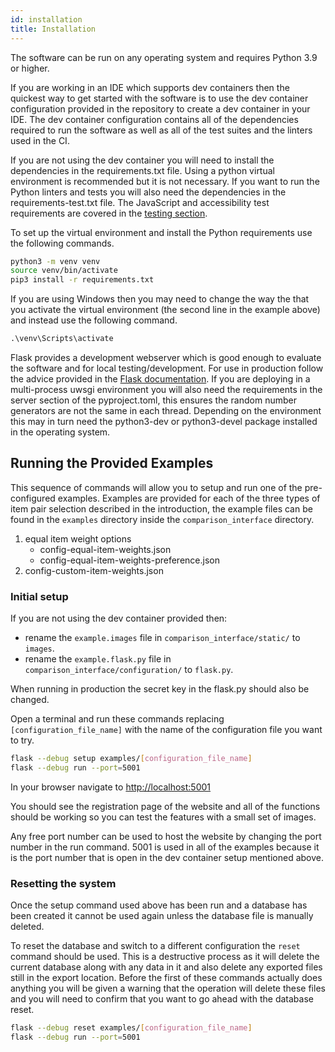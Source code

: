 ```yaml
---
id: installation
title: Installation
---
```


The software can be run on any operating system and requires Python 3.9 or higher.

If you are working in an IDE which supports dev containers then the quickest way to get started with the software is to use the dev container configuration provided in the repository to create a dev container in your IDE. The dev container configuration contains all of the dependencies required to run the software as well as all of the test suites and the linters used in the CI.

If you are not using the dev container you will need to install the dependencies in the requirements.txt file. Using a python virtual environment is recommended but it is not necessary. If you want to run the Python linters and tests you will also need the dependencies in the requirements-test.txt file. The JavaScript and accessibility test requirements are covered in the [testing section](testing.md).

To set up the virtual environment and install the Python requirements use the following commands.

```bash
python3 -m venv venv
source venv/bin/activate
pip3 install -r requirements.txt
```

If you are using Windows then you may need to change the way the that you activate the virtual environment (the second line in the example above) and instead use the following command.

```ps
.\venv\Scripts\activate
```

Flask provides a development webserver which is good enough to evaluate the software and for local testing/development. For use in production follow the advice provided in the [Flask documentation](https://flask.palletsprojects.com/en/3.0.x/deploying/). If you are deploying in a multi-process uwsgi environment you will also need the requirements in the server section of the pyproject.toml, this ensures the random number generators are not the same in each thread. Depending on the environment this may in turn need the python3-dev or python3-devel package installed in the operating system.

## Running the Provided Examples

This sequence of commands will allow you to setup and run one of the pre-configured examples. Examples are provided for each of the three types of item pair selection described in the introduction, the example files can be found in the `examples` directory inside the `comparison_interface` directory.

1. equal item weight options
    + config-equal-item-weights.json
    + config-equal-item-weights-preference.json
1. config-custom-item-weights.json

### Initial setup

If you are not using the dev container provided then:

+ rename the `example.images` file in `comparison_interface/static/` to `images`.
+ rename the `example.flask.py` file in `comparison_interface/configuration/` to `flask.py`.

When running in production the secret key in the flask.py should also be changed.

Open a terminal and run these commands replacing ```[configuration_file_name]``` with the name of the configuration file you want to try.

```bash
flask --debug setup examples/[configuration_file_name]
flask --debug run --port=5001
```

In your browser navigate to <http://localhost:5001>

You should see the registration page of the website and all of the functions should be working so you can test the features with a small set of images.

Any free port number can be used to host the website by changing the port number in the run command. 5001 is used in all of the examples because it is the port number that is open in the dev container setup mentioned above.

### Resetting the system

Once the setup command used above has been run and a database has been created it cannot be used again unless the database file is manually deleted.

To reset the database and switch to a different configuration the `reset` command should be used. This is a destructive process as it will delete the current database along with any data in it and also delete any exported files still in the export location. Before the first of these commands actually does anything you will be given a warning that the operation will delete these files and you will need to confirm that you want to go ahead with the database reset.

```bash
flask --debug reset examples/[configuration_file_name]
flask --debug run --port=5001
```
